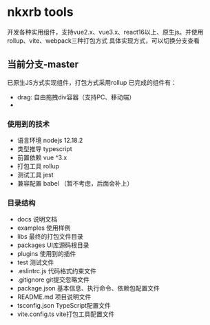 # nkxrb tools
开发各种实用组件，支持vue2.x、vue3.x、react16以上、原生js。并使用rollup、vite、webpack三种打包方式
具体实现方式，可以切换分支查看

## 当前分支-master
已原生JS方式实现组件，打包方式采用rollup
已完成的组件有：
- drag: 自由拖拽div容器（支持PC、移动端）
- 


### 使用到的技术
- 语言环境 nodejs  12.18.2
- 类型推导 typescript 
- 前置依赖 vue  ^3.x
- 打包工具 rollup 
- 测试工具 jest 
- 兼容配置 babel （暂不考虑，后面会补上）

### 目录结构
- docs 说明文档
- examples 使用样例
- libs 最终的打包文件目录
- packages UI库源码根目录
- plugins 使用到的插件
- test 测试文件
- .eslintrc.js 代码格式约束文件
- .gitignore git提交忽略文件
- package.json 基本信息、执行命令、依赖包配置文件
- README.md 项目说明文件
- tsconfig.json TypeScript配置文件
- vite.config.ts vite打包工具配置文件